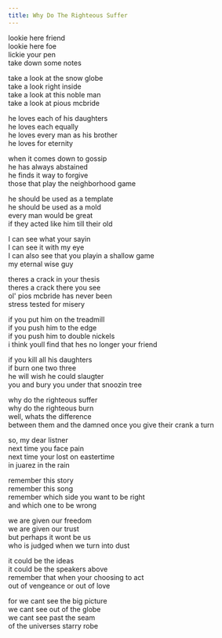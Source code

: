 ```yaml
---
title: Why Do The Righteous Suffer
---
```


lookie here friend  
lookie here foe  
lickie your pen  
take down some notes  

take a look at the snow globe  
take a look right inside  
take a look at this noble man  
take a look at pious mcbride  

he loves each of his daughters  
he loves each equally  
he loves every man as his brother  
he loves for eternity  

when it comes down to gossip  
he has always abstained  
he finds it way to forgive  
those that play the neighborhood game  

he should be used as a template  
he should be used as a mold  
every man would be great  
if they acted like him till their old  

I can see what your sayin  
I can see it with my eye  
I can also see that you playin a shallow game  
my eternal wise guy  

theres a crack in your thesis  
theres a crack there you see  
ol' pios mcbride has never been  
stress tested for misery  

if you put him on the treadmill  
if you push him to the edge  
if you push him to double nickels  
i think youll find that hes no longer your friend  

if you kill all his daughters  
if burn one two three  
he will wish he could slaugter  
you and bury you under that snoozin tree  

why do the righteous suffer  
why do the righteous burn  
well, whats the difference  
between them and the damned once you give their crank a turn  

so, my dear listner  
next time you face pain  
next time your lost on eastertime  
in juarez in the rain  

remember this story  
remember this song  
remember which side you want to be right  
and which one to be wrong  

we are given our freedom  
we are given our trust  
but perhaps it wont be us  
who is judged when we turn into dust  

it could be the ideas  
it could be the speakers above  
remember that when your choosing to act  
out of vengeance or out of love  

for we cant see the big picture  
we cant see out of the globe  
we cant see past the seam  
of the universes starry robe  
